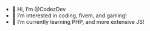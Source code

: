 - 👋 Hi, I’m @CodezDev
- 👀 I’m interested in coding, fivem, and gaming!
- 🌱 I’m currently learning PHP, and more extensive JS!

<!---
CodezDev/CodezDev is a ✨ special ✨ repository because its `README.md` (this file) appears on your GitHub profile.
You can click the Preview link to take a look at your changes.
--->
